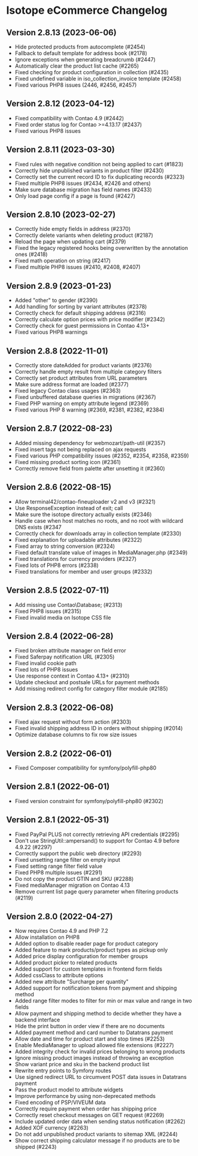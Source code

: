 Isotope eCommerce Changelog
===========================

Version 2.8.13 (2023-06-06)
--------------------------

- Hide protected products from autocomplete (#2454)
- Fallback to default template for address book (#2178)
- Ignore exceptions when generating breadcrumb (#2447)
- Automatically clear the product list cache (#2265)
- Fixed checking for product configuration in collection (#2435)
- Fixed undefined variable in iso_collection_invoice template (#2458)
- Fixed various PHP8 issues (2446, #2456, #2457)


Version 2.8.12 (2023-04-12)
--------------------------

- Fixed compatibility with Contao 4.9 (#2442)
- Fixed order status log for Contao >=4.13.17 (#2437)
- Fixed various PHP8 issues


Version 2.8.11 (2023-03-30)
--------------------------

- Fixed rules with negative condition not being applied to cart (#1823)
- Correctly hide unpublished variants in product filter (#2430)
- Correctly set the current record ID to fix duplicating records (#2323)
- Fixed multiple PHP8 issues (#2434, #2426 and others)
- Make sure database migration has field names (#2433)
- Only load page config if a page is found (#2427)


Version 2.8.10 (2023-02-27)
--------------------------

- Correctly hide empty fields in address (#2370)
- Correctly delete variants when deleting product (#2187)
- Reload the page when updating cart (#2379)
- Fixed the legacy registered hooks being overwritten by the annotation ones (#2418)
- Fixed math operation on string (#2417)
- Fixed multiple PHP8 issues (#2410, #2408, #2407)


Version 2.8.9 (2023-01-23)
--------------------------

- Added "other" to gender (#2390)
- Add handling for sorting by variant attributes (#2378)
- Correctly check for default shipping address (#2316)
- Correctly calculate option prices with price modifier (#2342)
- Correctly check for guest permissions in Contao 4.13+
- Fixed various PHP8 warnings


Version 2.8.8 (2022-11-01)
--------------------------

- Correctly store dateAdded for product variants (#2376)
- Correctly handle empty result from multiple category filters
- Correctly set product attributes from URL parameters
- Make sure address format are loaded (#2377)
- Fixed legacy Contao class usages (#2363)
- Fixed unbuffered database queries in migrations (#2367)
- Fixed PHP warning on empty attribute legend (#2369)
- Fixed various PHP 8 warning (#2369, #2381, #2382, #2384)


Version 2.8.7 (2022-08-23)
--------------------------

- Added missing dependency for webmozart/path-util (#2357)
- Fixed insert tags not being replaced on ajax requests
- Fixed various PHP compatibility issues (#2352, #2354, #2358, #2359)
- Fixed missing product sorting icon (#2361)
- Correctly remove field from palette after unsetting it (#2360)


Version 2.8.6 (2022-08-15)
--------------------------

- Allow terminal42/contao-fineuploader v2 and v3 (#2321)
- Use ResponseException instead of exit; call
- Make sure the isotope directory actually exists (#2346)
- Handle case when host matches no roots, and no root with wildcard DNS exists (#2347
- Correctly check for downloads array in collection template (#2330)
- Fixed explanation for uploadable attributes (#2322)
- Fixed array to string conversion (#2324)
- Fixed default translate value of images in MediaManager.php (#2349)
- Fixed translations for currency providers (#2327)
- Fixed lots of PHP8 errors (#2338)
- Fixed translations for member and user groups (#2332)


Version 2.8.5 (2022-07-11)
--------------------------

- Add missing use Contao\Database; (#2313)
- Fixed PHP8 issues (#2315)
- Fixed invalid media on Isotope CSS file


Version 2.8.4 (2022-06-28)
--------------------------

- Fixed broken attribute manager on field error
- Fixed Saferpay notification URL (#2305)
- Fixed invalid cookie path
- Fixed lots of PHP8 issues
- Use response context in Contao 4.13+ (#2310)
- Update checkout and postsale URLs for payment methods
- Add missing redirect config for category filter module (#2185)


Version 2.8.3 (2022-06-08)
--------------------------

- Fixed ajax request without form action (#2303)
- Fixed invalid shipping address ID in orders without shipping (#2014)
- Optimize database columns to fix row size issues


Version 2.8.2 (2022-06-01)
--------------------------

- Fixed Composer compatibility for symfony/polyfill-php80


Version 2.8.1 (2022-06-01)
--------------------------

- Fixed version constraint for symfony/polyfill-php80 (#2302)


Version 2.8.1 (2022-05-31)
--------------------------

- Fixed PayPal PLUS not correctly retrieving API credentials (#2295)
- Don't use StringUtil::ampersand() to support for Contao 4.9 before 4.9.22 (#2297)
- Correctly support the public web directory (#2293)
- Fixed unsetting range filter on empty input
- Fixed setting range filter field value
- Fixed PHP8 multiple issues (#2291)
- Do not copy the product GTIN and SKU (#2288)
- Fixed mediaManager migration on Contao 4.13
- Remove current list page query parameter when filtering products (#2119)


Version 2.8.0 (2022-04-27)
--------------------------

- Now requires Contao 4.9 and PHP 7.2
- Allow installation on PHP8
- Added option to disable reader page for product category
- Added feature to mark products/product types as pickup only
- Added price display configuration for member groups
- Added product picker to related products
- Added support for custom templates in frontend form fields
- Added cssClass to attribute options
- Added new attribute "Surcharge per quantity"
- Added support for notification tokens from payment and shipping method
- Added range filter modes to filter for min or max value and range in two fields
- Allow payment and shipping method to decide whether they have a backend interface
- Hide the print button in order view if there are no documents
- Added payment method and card number to Datatrans payment
- Allow date and time for product start and stop times (#2253)
- Enable MediaManager to upload allowed file extensions (#2227)
- Added integrity check for invalid prices belonging to wrong products
- Ignore missing product images instead of throwing an exception
- Show variant price and sku in the backend product list
- Rewrite entry points to Symfony routes
- Use signed redirect URL to circumvent POST data issues in Datatrans payment
- Pass the product model to attribute widgets
- Improve performance by using non-deprecated methods
- Fixed encoding of PSP/VIVEUM data
- Correctly require payment when order has shipping price
- Correctly reset checkout messages on GET request (#2269)
- Include updated order data when sending status notification (#2262)
- Added XOF currency (#2263)
- Do not add unpublished product variants to sitemap XML (#2244)
- Show correct shipping calculator message if no products are to be shipped (#2243)
